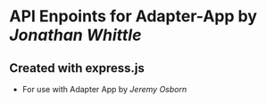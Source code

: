 # API Enpoints for Adapter-App by _Jonathan Whittle_
## Created with express.js
* For use with Adapter App by _Jeremy Osborn_